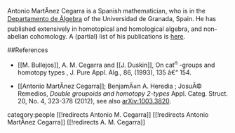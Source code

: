 Antonio MartÃ­nez Cegarra is a Spanish mathematician, who is in the [Departamento de Ãlgebra](http://www.ugr.es/~algebra/) of the Universidad de Granada, Spain.  He has published extensively in homotopical and homological algebra, and non-abelian cohomology.  A (partial) list of his publications is [here](http://www.ugr.es/~acegarra/Trabajos.html).


##References

* [[M. Bullejos]], A. M. Cegarra and [[J. Duskin]], On cat$^n$ -groups and homotopy types , J. Pure 
Appl. Alg., 86, (1993), 135 â€“ 154.


* [[Antonio MartÃ­nez Cegarra]]; BenjamÄ±n A. Heredia ; JosuÃ© Remedios, 
_Double groupoids and homotopy 2-types_
Appl. Categ. Struct. 20, No. 4, 323-378 (2012), see also [arXiv:1003.3820](http://arxiv.org/abs/1003.3820).

category:people
[[!redirects Antonio M. Cegarra]]
[[!redirects Antonio MartÃ­nez Cegarra]]
[[!redirects A. M. Cegarra]]
